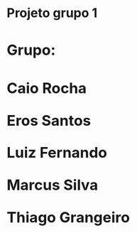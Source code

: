 
<h1>Projeto grupo 1<h1>
<div>
  <h3>Grupo:<h3>
  <p>Caio Rocha<p>
  <p>Eros Santos<p>
  <p>Luiz Fernando<p>
  <p>Marcus Silva<p>
  <p>Thiago Grangeiro<p>
  
<div>
